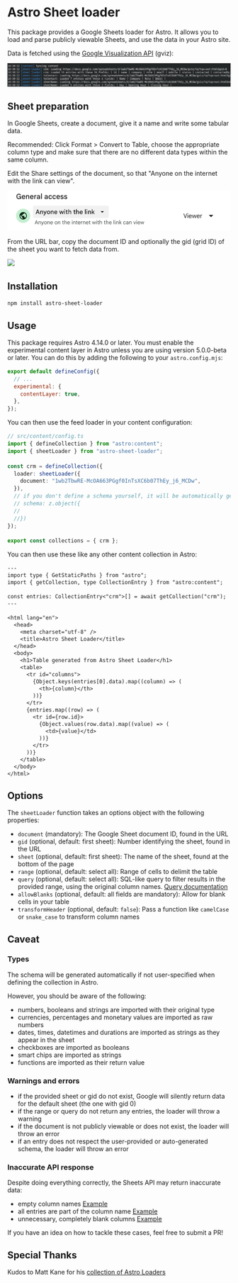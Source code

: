 # Astro Sheet loader

This package provides a Google Sheets loader for Astro. It allows you to load and parse publicly viewable Sheets, and use the data in your Astro site.

Data is fetched using the [Google Visualization API](https://developers.google.com/chart/interactive/docs/reference) (gviz):

![](images/logs.png)

## Sheet preparation

In Google Sheets, create a document, give it a name and write some tabular data.

Recommended: Click Format > Convert to Table, choose the appropriate column type and make sure that there are no different data types within the same column.

Edit the Share settings of the document, so that "Anyone on the internet with the link can view".

![](images/shareSettings.png)

From the URL bar, copy the document ID and optionally the gid (grid ID) of the sheet you want to fetch data from.

![](images/documentID.png)

## Installation

```sh
npm install astro-sheet-loader
```

## Usage

This package requires Astro 4.14.0 or later.
You must enable the experimental content layer in Astro unless you are using version 5.0.0-beta or later.
You can do this by adding the following to your `astro.config.mjs`:

```javascript
export default defineConfig({
  // ...
  experimental: {
    contentLayer: true,
  },
});
```

You can then use the feed loader in your content configuration:

```typescript
// src/content/config.ts
import { defineCollection } from "astro:content";
import { sheetLoader } from "astro-sheet-loader";

const crm = defineCollection({
  loader: sheetLoader({
    document: "1wb2TbwRE-McOA663PGgf0InTsXC6b07ThEy_j6_MCDw",
  }),
  // if you don't define a schema yourself, it will be automatically generated
  // schema: z.object({
  //
  //})
});

export const collections = { crm };
```

You can then use these like any other content collection in Astro:

```astro
---
import type { GetStaticPaths } from "astro";
import { getCollection, type CollectionEntry } from "astro:content";

const entries: CollectionEntry<"crm">[] = await getCollection("crm");
---

<html lang="en">
  <head>
    <meta charset="utf-8" />
    <title>Astro Sheet Loader</title>
  </head>
  <body>
    <h1>Table generated from Astro Sheet Loader</h1>
    <table>
      <tr id="columns">
        {Object.keys(entries[0].data).map((column) => (
          <th>{column}</th>
        ))}
      </tr>
      {entries.map((row) => (
        <tr id={row.id}>
          {Object.values(row.data).map((value) => (
            <td>{value}</td>
          ))}
        </tr>
      ))}
    </table>
  </body>
</html>
```

## Options

The `sheetLoader` function takes an options object with the following properties:

- `document` (mandatory): The Google Sheet document ID, found in the URL
- `gid` (optional, default: first sheet): Number identifying the sheet, found in the URL
- `sheet` (optional, default: first sheet): The name of the sheet, found at the bottom of the page
- `range` (optional, default: select all): Range of cells to delimit the table
- `query` (optional, default: select all): SQL-like query to filter results in the provided range, using the original column names. [Query documentation](https://developers.google.com/chart/interactive/docs/querylanguage)
- `allowBlanks` (optional, default: all fields are mandatory): Allow for blank cells in your table
- `transformHeader` (optional, default: `false`): Pass a function like `camelCase` or `snake_case` to transform column names

## Caveat

### Types

The schema will be generated automatically if not user-specified when defining the collection in Astro.

However, you should be aware of the following:

- numbers, booleans and strings are imported with their original type
- currencies, percentages and monetary values are imported as raw numbers
- dates, times, datetimes and durations are imported as strings as they appear in the sheet
- checkboxes are imported as booleans
- smart chips are imported as strings
- functions are imported as their return value

### Warnings and errors

- if the provided sheet or gid do not exist, Google will silently return data for the default sheet (the one with gid 0)
- if the range or query do not return any entries, the loader will throw a warning
- if the document is not publicly viewable or does not exist, the loader will throw an error
- if an entry does not respect the user-provided or auto-generated schema, the loader will throw an error

### Inaccurate API response

Despite doing everything correctly, the Sheets API may return inaccurate data:

- empty column names [Example](https://docs.google.com/spreadsheets/d/1wb2TbwRE-McOA663PGgf0InTsXC6b07ThEy_j6_MCDw/gviz/tq?tqx=out:html&sheet=log_data)
- all entries are part of the column name [Example](https://docs.google.com/spreadsheets/d/1wb2TbwRE-McOA663PGgf0InTsXC6b07ThEy_j6_MCDw/gviz/tq?tqx=out:html&sheet=logs)
- unnecessary, completely blank columns [Example](https://docs.google.com/spreadsheets/d/1h-oqlqJ_G3UXuDSkdFHuEaCVuOXQOb68y2sduXQRTn4/gviz/tq?tqx=out:html)

If you have an idea on how to tackle these cases, feel free to submit a PR!

## Special Thanks

Kudos to Matt Kane for his [collection of Astro Loaders](https://github.com/ascorbic/astro-loaders)
